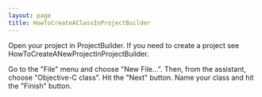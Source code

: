 ```yaml
---
layout: page
title: HowToCreateAClassInProjectBuilder
---
```




Open your project in ProjectBuilder.  If you need to create a project see HowToCreateANewProjectInProjectBuilder.

Go to the "File" menu and choose "New File...".  Then, from the assistant, choose "Objective-C class".  Hit the "Next" button.  Name your class and hit the "Finish" button.

